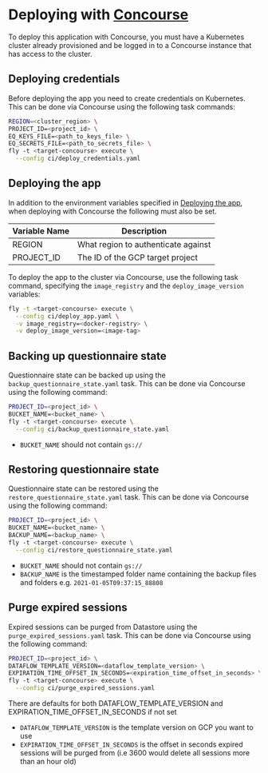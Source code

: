 # Deploying with [Concourse](https://concourse-ci.org/)

To deploy this application with Concourse, you must have a Kubernetes cluster already provisioned and be logged in to a Concourse instance that has access to the cluster.

## Deploying credentials

Before deploying the app you need to create credentials on Kubernetes. This can be done via Concourse using the following task commands:

```sh
REGION=<cluster_region> \
PROJECT_ID=<project_id> \
EQ_KEYS_FILE=<path_to_keys_file> \
EQ_SECRETS_FILE=<path_to_secrets_file> \
fly -t <target-concourse> execute \
  --config ci/deploy_credentials.yaml
```

## Deploying the app

In addition to the environment variables specified in [Deploying the app](../README.md#deploying-the-app), when deploying with Concourse the following must also be set.

| Variable Name                             | Description                                                                          |
|-------------------------------------------|--------------------------------------------------------------------------------------|
| REGION                                    | What region to authenticate against                                                  |
| PROJECT_ID                                | The ID of the GCP target project                                                     |

To deploy the app to the cluster via Concourse, use the following task command, specifying the `image_registry` and the `deploy_image_version` variables:
```sh
fly -t <target-concourse> execute \
  --config ci/deploy_app.yaml \
  -v image_registry=<docker-registry> \
  -v deploy_image_version=<image-tag>
```

## Backing up questionnaire state

Questionnaire state can be backed up using the `backup_questionnaire_state.yaml` task. This can be done via Concourse using the following command:

```sh
PROJECT_ID=<project_id> \
BUCKET_NAME=<bucket_name> \
fly -t <target-concourse> execute \
  --config ci/backup_questionnaire_state.yaml
```

- `BUCKET_NAME` should not contain `gs://`

## Restoring questionnaire state

Questionnaire state can be restored using the `restore_questionnaire_state.yaml` task. This can be done via Concourse using the following command:

```sh
PROJECT_ID=<project_id> \
BUCKET_NAME=<bucket_name> \
BACKUP_NAME=<backup_name> \
fly -t <target-concourse> execute \
  --config ci/restore_questionnaire_state.yaml
```

- `BUCKET_NAME` should not contain `gs://`
- `BACKUP_NAME` is the timestamped folder name containing the backup files and folders e.g. `2021-01-05T09:37:15_88808`

## Purge expired sessions

Expired sessions can be purged from Datastore using the `purge_expired_sessions.yaml` task. This can be done via Concourse using the following command:

```sh
PROJECT_ID=<project_id> \
DATAFLOW_TEMPLATE_VERSION=<dataflow_template_version> \
EXPIRATION_TIME_OFFSET_IN_SECONDS=<expiration_time_offset_in_seconds> \
fly -t <target-concourse> execute \
  --config ci/purge_expired_sessions.yaml
```
There are defaults for both DATAFLOW_TEMPLATE_VERSION and EXPIRATION_TIME_OFFSET_IN_SECONDS if not set

- `DATAFLOW_TEMPLATE_VERSION` is the template version on GCP you want to use
- `EXPIRATION_TIME_OFFSET_IN_SECONDS` is the offset in seconds expired sessions will be purged from (i.e 3600 would delete all sessions more than an hour old)
